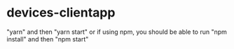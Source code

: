 # devices-clientapp
"yarn" and then "yarn start"
or if using npm, you should be able to run "npm install" and then "npm start"
